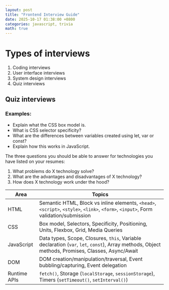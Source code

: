 ```yaml
---
layout: post
title: "Frontend Interview Guide"
date: 2025-10-17 01:38:00 +0800
categories: javascript, trivia
math: true
---
```


# Types of interviews

1. Coding interviews
2. User interface interviews
3. System design interviews
4. Quiz interviews

## Quiz interviews

### Examples:

- Explain what the CSS box model is.
- What is CSS selector specificity?
- What are the differences between variables created using let, var or const?
- Explain how this works in JavaScript.

The three questions you should be able to answer for technologies you have listed on your resumes:

1. What problems do X technology solve?
2. What are the advantages and disadvantages of X technology?
3. How does X technology work under the hood?

| Area         | Topics                                                                                                                                           |
| ------------ | ------------------------------------------------------------------------------------------------------------------------------------------------ |
| HTML         | Semantic HTML, Block vs inline elements, `<head>`, `<script>`, `<style>`, `<link>`, `<form>`, `<input>`, Form validation/submission              |
| CSS          | Box model, Selectors, Specificity, Positioning, Units, Flexbox, Grid, Media Queries                                                              |
| JavaScript   | Data types, Scope, Closures, `this`, Variable declaration (`var`, `let`, `const`), Array methods, Object methods, Promises, Classes, Async/Await |
| DOM          | DOM creation/manipulation/traversal, Event bubbling/capturing, Event delegation                                                                  |
| Runtime APIs | `fetch()`, Storage (`localStorage`, `sessionStorage`), Timers (`setTimeout()`, `setInterval()`)                                                  |
